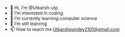 - 👋 Hi, I’m @Utkarsh-utp
- 👀 I’m interested in coding
- 🌱 I’m currently learning computer science
- 💞️ I’m still leanring
- 📫 How to reach me Utkarshpandey2101@gmail.com

<!---
Utkarsh-utp/Utkarsh-utp is a ✨ special ✨ repository because its `README.md` (this file) appears on your GitHub profile.
You can click the Preview link to take a look at your changes.
--->

